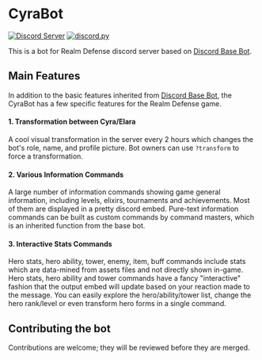 # CyraBot
[![Discord Server](https://discord.com/api/guilds/473837421352452108/embed.png)](https://discord.gg/AUzWpS9)
[![discord.py](https://img.shields.io/badge/Python-discord.py-green)](https://github.com/Rapptz/discord.py)

This is a bot for Realm Defense discord server based on [Discord Base Bot](https://github.com/Kaldzkur/DiscordBaseBot).

## Main Features
In addition to the basic features inherited from [Discord Base Bot](https://github.com/Kaldzkur/DiscordBaseBot), the CyraBot has a few specific features for the Realm Defense game.

#### 1. Transformation between Cyra/Elara
A cool visual transformation in the server every 2 hours which changes the bot's role, name, and profile picture. Bot owners can use `?transform` to force a transformation.

#### 2. Various Information Commands
A large number of information commands showing game general information, including levels, elixirs, tournaments and achievements. Most of them are displayed in a pretty discord embed. Pure-text information commands can be built as custom commands by command masters, which is an inherited function from the base bot.

#### 3. Interactive Stats Commands
Hero stats, hero ability, tower, enemy, item, buff commands include stats which are data-mined from assets files and not directly shown in-game. Hero stats, hero ability and tower commands have a fancy "interactive" fashion that the output embed will update based on your reaction made to the message. You can easily explore the hero/ability/tower list, change the hero rank/level or even transform hero forms in a single command.

## Contributing the bot
Contributions are welcome; they will be reviewed before they are merged.

